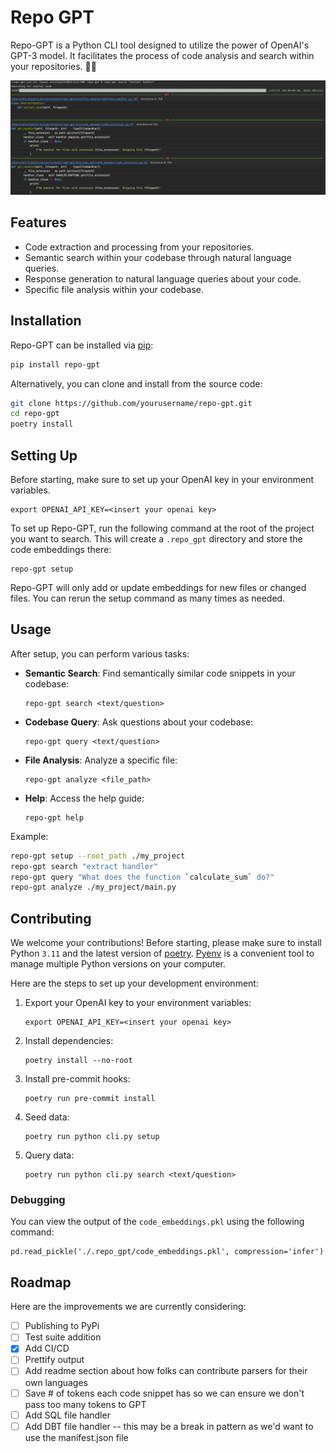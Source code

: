 # Repo GPT

Repo-GPT is a Python CLI tool designed to utilize the power of OpenAI's GPT-3 model. It facilitates the process of code analysis and search within your repositories. 🚀🌟

![Repo-GPT in action](./imgs/example_output.png)

## Features

- Code extraction and processing from your repositories.
- Semantic search within your codebase through natural language queries.
- Response generation to natural language queries about your code.
- Specific file analysis within your codebase.

## Installation

Repo-GPT can be installed via [pip](https://pip.pypa.io/en/stable/):

```bash
pip install repo-gpt
```

Alternatively, you can clone and install from the source code:

```bash
git clone https://github.com/yourusername/repo-gpt.git
cd repo-gpt
poetry install
```

## Setting Up

Before starting, make sure to set up your OpenAI key in your environment variables.

```shell
export OPENAI_API_KEY=<insert your openai key>
```

To set up Repo-GPT, run the following command at the root of the project you want to search. This will create a `.repo_gpt` directory and store the code embeddings there:

```shell
repo-gpt setup
```

Repo-GPT will only add or update embeddings for new files or changed files. You can rerun the setup command as many times as needed.

## Usage

After setup, you can perform various tasks:

- **Semantic Search**: Find semantically similar code snippets in your codebase:

  ```shell
  repo-gpt search <text/question>
  ```

- **Codebase Query**: Ask questions about your codebase:

  ```shell
  repo-gpt query <text/question>
  ```

- **File Analysis**: Analyze a specific file:

  ```shell
  repo-gpt analyze <file_path>
  ```

- **Help**: Access the help guide:

  ```shell
  repo-gpt help
  ```

Example:

```bash
repo-gpt setup --root_path ./my_project
repo-gpt search "extract handler"
repo-gpt query "What does the function `calculate_sum` do?"
repo-gpt analyze ./my_project/main.py
```

## Contributing

We welcome your contributions! Before starting, please make sure to install Python `3.11` and the latest version of [poetry](https://python-poetry.org/docs/#installing-with-pipx). [Pyenv](https://github.com/pyenv/pyenv) is a convenient tool to manage multiple Python versions on your computer.

Here are the steps to set up your development environment:

1. Export your OpenAI key to your environment variables:

   ```shell
   export OPENAI_API_KEY=<insert your openai key>
   ```

2. Install dependencies:

   ```shell
   poetry install --no-root
   ```

3. Install pre-commit hooks:

   ```shell
   poetry run pre-commit install
   ```

4. Seed data:

   ```shell
   poetry run python cli.py setup
   ```

5. Query data:

   ```shell
   poetry run python cli.py search <text/question>
   ```

### Debugging

You can view the output of the `code_embeddings.pkl` using the following command:

```shell
pd.read_pickle('./.repo_gpt/code_embeddings.pkl', compression='infer')
```

## Roadmap

Here are the improvements we are currently considering:

- [ ] Publishing to PyPi
- [ ] Test suite addition
- [X] Add CI/CD
- [ ] Prettify output
- [ ] Add readme section about how folks can contribute parsers for their own languages
- [ ] Save # of tokens each code snippet has so we can ensure we don't pass too many tokens to GPT
- [ ] Add SQL file handler
- [ ] Add DBT file handler -- this may be a break in pattern as we'd want to use the manifest.json file
